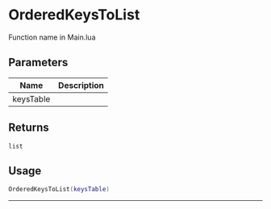 # OrderedKeysToList

Function name in Main.lua

## Parameters

| Name      | Description |
| --------- | ----------- |
| keysTable |             |

## Returns

`list`

## Usage

```lua
OrderedKeysToList(keysTable)
```

---
